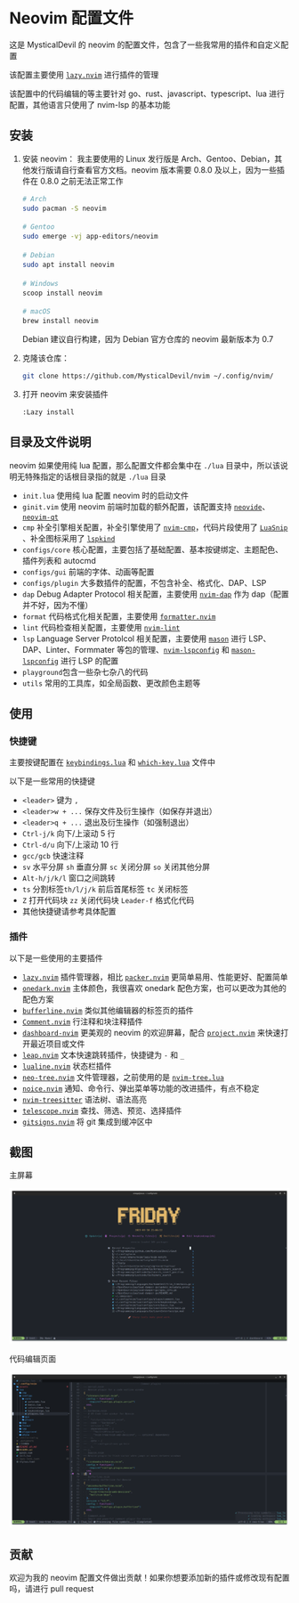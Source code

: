 # Neovim 配置文件

这是 MysticalDevil 的 neovim 的配置文件，包含了一些我常用的插件和自定义配置

该配置主要使用 [`lazy.nvim`](https://github.com/folke/lazy.nvim) 进行插件的管理

该配置中的代码编辑的等主要针对 go、rust、javascript、typescript、lua 进行配置，其他语言只使用了 nvim-lsp 的基本功能

## 安装

1. 安装 neovim：
    我主要使用的 Linux 发行版是 Arch、Gentoo、Debian，其他发行版请自行查看官方文档。neovim 版本需要 0.8.0 及以上，因为一些插件在 0.8.0 之前无法正常工作

    ```bash
    # Arch
    sudo pacman -S neovim

    # Gentoo
    sudo emerge -vj app-editors/neovim

    # Debian
    sudo apt install neovim

    # Windows
    scoop install neovim

    # macOS
    brew install neovim
    ```

    Debian 建议自行构建，因为 Debian 官方仓库的 neovim 最新版本为 0.7

2. 克隆该仓库：

   ```bash
   git clone https://github.com/MysticalDevil/nvim ~/.config/nvim/
   ```

3. 打开 neovim 来安装插件

   ```bash
   :Lazy install
   ```

## 目录及文件说明

neovim 如果使用纯 lua 配置，那么配置文件都会集中在 `./lua` 目录中，所以该说明无特殊指定的话根目录指的就是 `./lua` 目录

- `init.lua` 使用纯 lua 配置 neovim 时的启动文件
- `ginit.vim` 使用 neovim 前端时加载的额外配置，该配置支持 [`neovide`](https://github.com/neovide/neovide)、[`neovim-qt`](https://github.com/equalsraf/neovim-qt)
- `cmp` 补全引擎相关配置，补全引擎使用了 [`nvim-cmp`](https://github.com/hrsh7th/nvim-cmp)，代码片段使用了 [`LuaSnip`](https://github.com/L3MON4D3/LuaSnip) 、补全图标采用了 [`lspkind`](https://github.com/onsails/lspkind.nvim)
- `configs/core` 核心配置，主要包括了基础配置、基本按键绑定、主题配色、插件列表和 autocmd
- `configs/gui` 前端的字体、动画等配置
- `configs/plugin` 大多数插件的配置，不包含补全、格式化、DAP、LSP
- `dap`  Debug Adapter Protocol 相关配置，主要使用 [`nvim-dap`](https://github.com/mfussenegger/nvim-dap) 作为 dap（配置并不好，因为不懂）
- `format` 代码格式化相关配置，主要使用 [`formatter.nvim`](https://github.com/mhartington/formatter.nvim)
- `lint` 代码检查相关配置，主要使用 [`nvim-lint`](https://github.com/mfussenegger/nvim-lint)
- `lsp` Language Server Protolcol 相关配置，主要使用 [`mason`](https://github.com/williamboman/mason.nvim) 进行 LSP、DAP、Linter、Formmater 等包的管理、[`nvim-lspconfig`](https://github.com/neovim/nvim-lspconfig) 和 [`mason-lspconfig`](https://github.com/williamboman/mason-lspconfig.nvim) 进行 LSP 的配置
- `playground`包含一些杂七杂八的代码
- `utils` 常用的工具库，如全局函数、更改颜色主题等

## 使用

### 快捷键

主要按键配置在 [`keybindings.lua`](./lua/configs/core/keybindings.lua) 和 [`which-key.lua`](./lua/configs/plugin/whick-key.lua) 文件中

以下是一些常用的快捷键

- `<leader>` 键为 `,`
- `<leader>w + ...` 保存文件及衍生操作（如保存并退出）
- `<leader>q + ...` 退出及衍生操作（如强制退出）
-  `Ctrl-j/k` 向下/上滚动 5 行
- `Ctrl-d/u` 向下/上滚动 10 行
- ```gcc/gcb``` 快速注释
- `sv` 水平分屏 `sh` 垂直分屏 `sc` 关闭分屏 `so` 关闭其他分屏
- `Alt-h/j/k/l` 窗口之间跳转
- `ts` 分割标签`th/l/j/k` 前后首尾标签 `tc` 关闭标签
- `Z` 打开代码块 `zz` 关闭代码块 `Leader-f` 格式化代码
- 其他快捷键请参考具体配置

### 插件

以下是一些使用的主要插件

- [`lazy.nvim`](https://github.com/folke/lazy.nvim) 插件管理器，相比 [`packer.nvim`](https://github.com/wbthomason/packer.nvim) 更简单易用、性能更好、配置简单
- [`onedark.nvim`](https://github.com/navarasu/onedark.nvim) 主体颜色，我很喜欢 onedark 配色方案，也可以更改为其他的配色方案
- [`bufferline.nvim`](https://github.com/akinsho/bufferline.nvim) 类似其他编辑器的标签页的插件
- [`Comment.nvim`](`https://github.com/numToStr/Comment.nvim`) 行注释和块注释插件
- [`dashboard-nvim`](https://github.com/glepnir/dashboard-nvim) 更美观的 neovim 的欢迎屏幕，配合 [`project.nvim`](https://github.com/ahmedkhalf/project.nvim) 来快速打开最近项目或文件
- [`leap.nvim`](https://github.com/ggandor/leap.nvim) 文本快速跳转插件，快捷键为 `-` 和 `_`
- [`lualine.nvim`](https://github.com/nvim-lualine/lualine.nvim) 状态栏插件
- [`neo-tree.nvim`](https://github.com/nvim-neo-tree/neo-tree.nvim) 文件管理器，之前使用的是 [`nvim-tree.lua`](https://github.com/nvim-tree/nvim-tree.lua)
- [`noice.nvim`](https://github.com/folke/noice.nvim) 通知、命令行、弹出菜单等功能的改进插件，有点不稳定
- [`nvim-treesitter`](https://github.com/nvim-treesitter/nvim-treesitter) 语法树、语法高亮
- [`telescope.nvim`](https://github.com/nvim-telescope/telescope.nvim) 查找、筛选、预览、选择插件
- [`gitsigns.nvim`](https://github.com/lewis6991/gitsigns.nvim) 将 git 集成到缓冲区中

## 截图

主屏幕

![image-20230310210526742](./assets/image-20230310210526742.png)

代码编辑页面

![image-20230310210623206](./assets/image-20230310210623206.png)

## 贡献

欢迎为我的 neovim 配置文件做出贡献！如果你想要添加新的插件或修改现有配置吗，请进行 pull request
